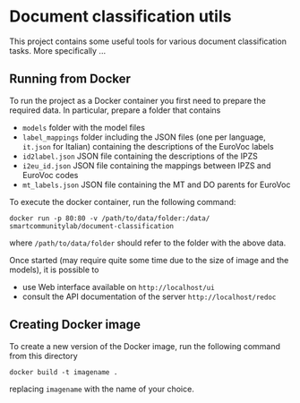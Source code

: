 # Document classification utils

This project contains some useful tools for various document classification tasks. More specifically ...


## Running from Docker

To run the project as a Docker container you first need to prepare the required data. In particular, prepare a folder that contains
* ``models`` folder with the model files
* ``label_mappings`` folder including the JSON files (one per language, `it.json` for Italian)
  containing the descriptions of the EuroVoc labels
* ``id2label.json`` JSON file containing the descriptions of the IPZS
* ``i2eu_id.json`` JSON file containing the mappings between IPZS and EuroVoc codes
* ``mt_labels.json`` JSON file containing the MT and DO parents for EuroVoc
  
To execute the docker container, run the following command:
```
docker run -p 80:80 -v /path/to/data/folder:/data/ smartcommunitylab/document-classification
```
where ``/path/to/data/folder`` should refer to the folder with the above data.

Once started (may require quite some time due to the size of image and the models), it is possible to 
* use Web interface available on ``http://localhost/ui``
* consult the API documentation of the server ``http://localhost/redoc``

## Creating Docker image
To create a new version of the Docker image, run the following command from this directory
```
docker build -t imagename .
```
replacing ``imagename`` with the name of your choice.



